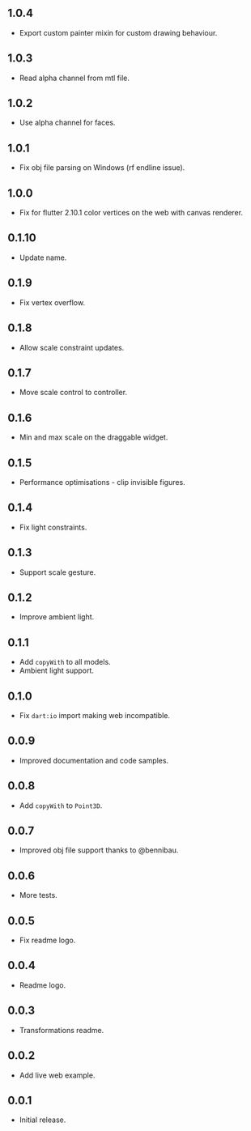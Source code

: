 ## 1.0.4

* Export custom painter mixin for custom drawing behaviour.

## 1.0.3

* Read alpha channel from mtl file.
  
## 1.0.2

* Use alpha channel for faces.

## 1.0.1

* Fix obj file parsing on Windows (rf endline issue).

## 1.0.0

* Fix for flutter 2.10.1 color vertices on the web with canvas renderer.

## 0.1.10

* Update name.

## 0.1.9

* Fix vertex overflow.

## 0.1.8

* Allow scale constraint updates.

## 0.1.7

* Move scale control to controller.

## 0.1.6

* Min and max scale on the draggable widget.

## 0.1.5

* Performance optimisations - clip invisible figures.

## 0.1.4

* Fix light constraints.

## 0.1.3

* Support scale gesture.

## 0.1.2

* Improve ambient light.

## 0.1.1

* Add `copyWith` to all models.
* Ambient light support.

## 0.1.0

* Fix `dart:io` import making web incompatible.
  
## 0.0.9

* Improved documentation and code samples.

## 0.0.8

* Add `copyWith` to `Point3D`.

## 0.0.7

* Improved obj file support thanks to @bennibau.

## 0.0.6

* More tests.

## 0.0.5

* Fix readme logo.

## 0.0.4

* Readme logo.

## 0.0.3

* Transformations readme.

## 0.0.2

* Add live web example.

## 0.0.1

* Initial release.